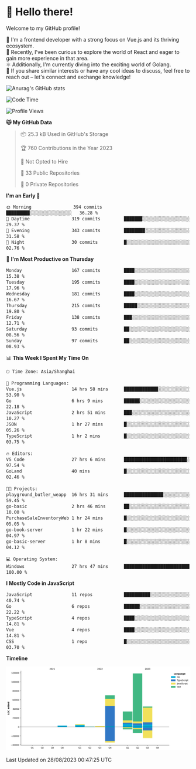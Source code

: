 # 👋 Hello there!

Welcome to my GitHub profile!

🤑 I'm a frontend developer with a strong focus on Vue.js and its thriving ecosystem.    
🌱 Recently, I've been curious to explore the world of React and eager to gain more experience in that area.   
⚛️ Additionally, I'm currently diving into the exciting world of Golang.   
🚀 If you share similar interests or have any cool ideas to discuss, feel free to reach out – let's connect and exchange knowledge!    

![Anurag's GitHub stats](https://github-readme-stats.vercel.app/api?username=huangyul&show_icons=true&&title_color=fff&icon_color=79ff97&text_color=9f9f9f&bg_color=151515&count_private=true)

<!--START_SECTION:waka-->
![Code Time](http://img.shields.io/badge/Code%20Time-400%20hrs%2038%20mins-blue)

![Profile Views](http://img.shields.io/badge/Profile%20Views-0-blue)

**🐱 My GitHub Data** 

> 📦 25.3 kB Used in GitHub's Storage 
 > 
> 🏆 760 Contributions in the Year 2023
 > 
> 🚫 Not Opted to Hire
 > 
> 📜 33 Public Repositories 
 > 
> 🔑 0 Private Repositories 
 > 
**I'm an Early 🐤** 

```text
🌞 Morning                394 commits         █████████░░░░░░░░░░░░░░░░   36.28 % 
🌆 Daytime                319 commits         ███████░░░░░░░░░░░░░░░░░░   29.37 % 
🌃 Evening                343 commits         ████████░░░░░░░░░░░░░░░░░   31.58 % 
🌙 Night                  30 commits          █░░░░░░░░░░░░░░░░░░░░░░░░   02.76 % 
```
📅 **I'm Most Productive on Thursday** 

```text
Monday                   167 commits         ████░░░░░░░░░░░░░░░░░░░░░   15.38 % 
Tuesday                  195 commits         ████░░░░░░░░░░░░░░░░░░░░░   17.96 % 
Wednesday                181 commits         ████░░░░░░░░░░░░░░░░░░░░░   16.67 % 
Thursday                 215 commits         █████░░░░░░░░░░░░░░░░░░░░   19.80 % 
Friday                   138 commits         ███░░░░░░░░░░░░░░░░░░░░░░   12.71 % 
Saturday                 93 commits          ██░░░░░░░░░░░░░░░░░░░░░░░   08.56 % 
Sunday                   97 commits          ██░░░░░░░░░░░░░░░░░░░░░░░   08.93 % 
```


📊 **This Week I Spent My Time On** 

```text
🕑︎ Time Zone: Asia/Shanghai

💬 Programming Languages: 
Vue.js                   14 hrs 58 mins      █████████████░░░░░░░░░░░░   53.90 % 
Go                       6 hrs 9 mins        ██████░░░░░░░░░░░░░░░░░░░   22.18 % 
JavaScript               2 hrs 51 mins       ███░░░░░░░░░░░░░░░░░░░░░░   10.27 % 
JSON                     1 hr 27 mins        █░░░░░░░░░░░░░░░░░░░░░░░░   05.26 % 
TypeScript               1 hr 2 mins         █░░░░░░░░░░░░░░░░░░░░░░░░   03.75 % 

🔥 Editors: 
VS Code                  27 hrs 6 mins       ████████████████████████░   97.54 % 
GoLand                   40 mins             █░░░░░░░░░░░░░░░░░░░░░░░░   02.46 % 

🐱‍💻 Projects: 
playground_butler_weapp  16 hrs 31 mins      ███████████████░░░░░░░░░░   59.45 % 
go-basic                 2 hrs 46 mins       ██░░░░░░░░░░░░░░░░░░░░░░░   10.00 % 
PurchaseSaleInventoryWeb 1 hr 24 mins        █░░░░░░░░░░░░░░░░░░░░░░░░   05.05 % 
go-book-server           1 hr 22 mins        █░░░░░░░░░░░░░░░░░░░░░░░░   04.97 % 
go-basic-server          1 hr 8 mins         █░░░░░░░░░░░░░░░░░░░░░░░░   04.12 % 

💻 Operating System: 
Windows                  27 hrs 47 mins      █████████████████████████   100.00 % 
```

**I Mostly Code in JavaScript** 

```text
JavaScript               11 repos            ██████████░░░░░░░░░░░░░░░   40.74 % 
Go                       6 repos             ██████░░░░░░░░░░░░░░░░░░░   22.22 % 
TypeScript               4 repos             ████░░░░░░░░░░░░░░░░░░░░░   14.81 % 
Vue                      4 repos             ████░░░░░░░░░░░░░░░░░░░░░   14.81 % 
CSS                      1 repo              █░░░░░░░░░░░░░░░░░░░░░░░░   03.70 % 
```



**Timeline**

![Lines of Code chart](https://raw.githubusercontent.com/huangyul/huangyul/main/assets/bar_graph.png)


 Last Updated on 28/08/2023 00:47:25 UTC
<!--END_SECTION:waka-->
